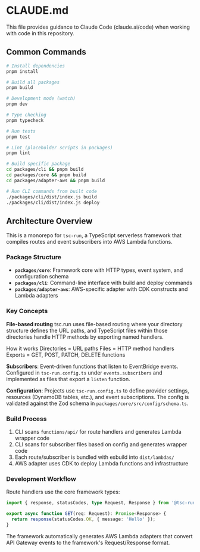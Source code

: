 # CLAUDE.md

This file provides guidance to Claude Code (claude.ai/code) when working with code in this repository.

## Common Commands

```bash
# Install dependencies
pnpm install

# Build all packages
pnpm build

# Development mode (watch)
pnpm dev

# Type checking
pnpm typecheck

# Run tests
pnpm test

# Lint (placeholder scripts in packages)
pnpm lint

# Build specific package
cd packages/cli && pnpm build
cd packages/core && pnpm build
cd packages/adapter-aws && pnpm build

# Run CLI commands from built code
./packages/cli/dist/index.js build
./packages/cli/dist/index.js deploy
```

## Architecture Overview

This is a monorepo for `tsc-run`, a TypeScript serverless framework that compiles routes and event subscribers into AWS Lambda functions.

### Package Structure

- **`packages/core`**: Framework core with HTTP types, event system, and configuration schema
- **`packages/cli`**: Command-line interface with build and deploy commands
- **`packages/adapter-aws`**: AWS-specific adapter with CDK constructs and Lambda adapters

### Key Concepts

**File-based routing** tsc.run uses file-based routing where your directory structure defines the URL paths, and TypeScript files within those directories handle HTTP methods by exporting named handlers.

How it works
Directories = URL paths
Files = HTTP method handlers
Exports = GET, POST, PATCH, DELETE functions

**Subscribers**: Event-driven functions that listen to EventBridge events. Configured in `tsc-run.config.ts` under `events.subscribers` and implemented as files that export a `listen` function.

**Configuration**: Projects use `tsc-run.config.ts` to define provider settings, resources (DynamoDB tables, etc.), and event subscriptions. The config is validated against the Zod schema in `packages/core/src/config/schema.ts`.

### Build Process

1. CLI scans `functions/api/` for route handlers and generates Lambda wrapper code
2. CLI scans for subscriber files based on config and generates wrapper code  
3. Each route/subscriber is bundled with esbuild into `dist/lambdas/`
4. AWS adapter uses CDK to deploy Lambda functions and infrastructure

### Development Workflow

Route handlers use the core framework types:
```typescript
import { response, statusCodes, type Request, Response } from '@tsc-run/core';

export async function GET(req: Request): Promise<Response> {
  return response(statusCodes.OK, { message: 'Hello' });
}
```

The framework automatically generates AWS Lambda adapters that convert API Gateway events to the framework's Request/Response format.